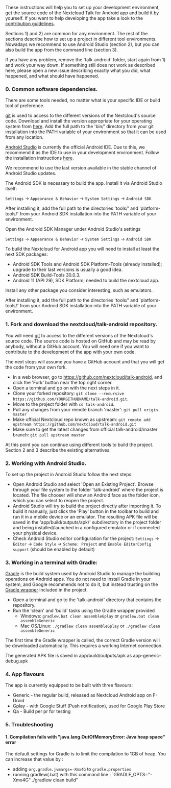 These instructions will help you to set up your development environment, get the source code of the Nextcloud Talk for Android app and build it by yourself. If you want to help developing the app take a look to the [contribution guidelines][0].

Sections 1) and 2) are common for any environment. The rest of the sections describe how to set up a project in different tool environments. Nowadays we recommend to use Android Studio (section 2), but you can also build the app from the command line (section 3).

If you have any problem, remove the 'talk-android' folder, start again from 1) and work your way down. If something still does not work as described here, please open a new issue describing exactly what you did, what happened, and what should have happened.

### 0. Common software dependencies.

There are some tools needed, no matter what is your specific IDE or build tool of preference.

[git][1] is used to access to the different versions of the Nextcloud's source code. Download and install the version appropriate for your operating system from [here][2]. Add the full path to the 'bin/' directory from your git installation into the PATH variable of your environment so that it can be used from any location.

[Android Studio][5] is currently the official Android IDE. Due to this, we recommend it as the IDE to use in your development environment. Follow the installation instructions [here][6].

We recommend to use the last version available in the stable channel of Android Studio updates.

The Android SDK is necessary to build the app. Install it via Android Studio itself: 

```Settings``` → ```Appearance & Behavior``` → ```System Settings``` → ```Android SDK```

After installing it, add the full path to the directories 'tools/' and 'platform-tools/' from your Android SDK installation into the PATH variable of your environment.

Open the Android SDK Manager under Android Studio's settings

```Settings``` → ```Appearance & Behavior``` → ```System Settings``` → ```Android SDK```

To build the Nextcloud for Android app you will need to install at least the next SDK packages:

* Android SDK Tools and Android SDK Platform-Tools (already installed); upgrade to their last versions is usually a good idea.
* Android SDK Build-Tools 30.0.3.
* Android 11 (API 29), SDK Platform; needed to build the nextcloud app.

Install any other package you consider interesting, such as emulators.

After installing it, add the full path to the directories 'tools/' and 'platform-tools/' from your Android SDK installation into the PATH variable of your environment.

### 1. Fork and download the nextcloud/talk-android repository.

You will need [git][1] to access to the different versions of the Nextcloud's source code. The source code is hosted on GitHub and may be read by anybody, without a GitHub account. You will need one if you want to contribute to the development of the app with your own code.

The next steps will assume you have a GitHub account and that you will get the code from your own fork.

* In a web browser, go to https://github.com/nextcloud/talk-android, and click the 'Fork' button near the top right corner.
* Open a terminal and go on with the next steps in it.
* Clone your forked repository: ```git clone --recursive https://github.com/YOURGITHUBNAME/talk-android.git```.
* Move to the project folder with ```cd talk-android```.
* Pull any changes from your remote branch 'master': ```git pull origin master```
* Make official Nextcloud repo known as upstream: ```git remote add upstream https://github.com/nextcloud/talk-android.git```
* Make sure to get the latest changes from official talk-android/master branch: ```git pull upstream master```

At this point you can continue using different tools to build the project. Section 2 and 3 describe the existing alternatives.

### 2. Working with Android Studio.

To set up the project in Android Studio follow the next steps:

* Open Android Studio and select 'Open an Existing Project'. Browse through your file system to the folder 'talk-android' where the project is located. The file chooser will show an Android face as the folder icon, which you can select to reopen the project.
* Android Studio will try to build the project directly after importing it. To build it manually, just click the 'Play' button in the toolbar to build and run it in a mobile device or an emulator. The resulting APK file will be saved in the 'app/build/outputs/apk/' subdirectory in the project folder and being installed/launched in a configured emulator or if connected your physical device.
* Check Android Studio editor configuration for the project: ```Settings``` → ```Editor``` → ```Code Style``` → ```Scheme: Project``` and ```Enable EditorConfig support``` (should be enabled by default)

### 3. Working in a terminal with Gradle:

[Gradle][7] is the build system used by Android Studio to manage the building operations on Android apps. You do not need to install Gradle in your system, and Google recommends not to do it, but instead trusting on the [Gradle wrapper][8] included in the project.

* Open a terminal and go to the 'talk-android' directory that contains the repository.
* Run the 'clean' and 'build' tasks using the Gradle wrapper provided
    - Windows: ```gradlew.bat clean assembleGplay``` or ```gradlew.bat clean assembleGeneric```
    - Mac OS/Linux: ```./gradlew clean assembleGplay``` or ```./gradlew clean assembleGeneric```

The first time the Gradle wrapper is called, the correct Gradle version will be downloaded automatically. This requires a working Internet connection.

The generated APK file is saved in app/build/outputs/apk as app-generic-debug.apk

### 4. App flavours

The app is currently equipped to be built with three flavours:
* Generic - the regular build, released as Nextcloud Android app on F-Droid
* Gplay - with Google Stuff (Push notification), used for Google Play Store
* Qa - Build per pr for testing

[0]: https://github.com/nextcloud/talk-android/blob/master/CONTRIBUTING.md
[1]: https://git-scm.com/
[2]: https://git-scm.com/downloads
[5]: https://developer.android.com/studio
[6]: https://developer.android.com/studio/install
[7]: https://gradle.org/
[8]: https://docs.gradle.org/current/userguide/gradle_wrapper.html

### 5. Troubleshooting

#### 1. Compilation fails with "java.lang.OutOfMemoryError: Java heap space" error
The default settings for Gradle is to limit the compilation to 1GB of heap.
You can increase that value by :
- adding `org.gradle.jvmargs=-Xmx4G` to `gradle.properties`
- running gradlew(.bat) with this command line : `GRADLE_OPTS="-Xmx4G" ./gradlew clean build"
